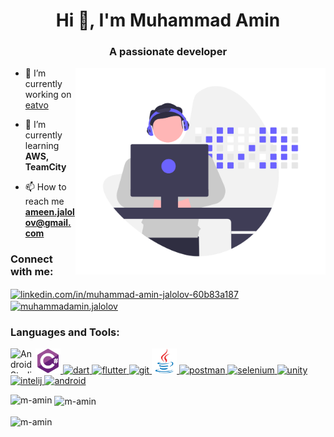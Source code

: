 <h1 align="center">Hi 👋, I'm Muhammad Amin</h1>
<h3 align="center">A passionate developer</h3>

<img align="right" alt="Coding" width="400" src="https://github.com/m-amin/m-amin/blob/master/undraw_Developer_activity_re_39tg.png?raw=true">

- 🔭 I’m currently working on [eatvo](https://www.eatvo.com/)

- 🌱 I’m currently learning **AWS, TeamCity**

- 📫 How to reach me **ameen.jalolov@gmail.com**

<h3 align="left">Connect with me:</h3>
<p align="left">
<a href="https://www.linkedin.com/in/muhammad-amin-jalolov-60b83a187/" target="blank"><img align="center" src="https://raw.githubusercontent.com/rahuldkjain/github-profile-readme-generator/master/src/images/icons/Social/linked-in-alt.svg" alt="linkedin.com/in/muhammad-amin-jalolov-60b83a187" height="30" width="40" /></a>
<a href="https://fb.com/muhammadamin.jalolov" target="blank"><img align="center" src="https://raw.githubusercontent.com/rahuldkjain/github-profile-readme-generator/master/src/images/icons/Social/facebook.svg" alt="muhammadamin.jalolov" height="30" width="40" /></a>
</p>

<h3 align="left">Languages and Tools:</h3>
<p align="left"> <a href="https://www.w3schools.com/cs/" target="_blank" rel="noreferrer"> 

<img align="left" alt="AndroidStudio"  width="40" height="40" src="https://www.thegoandroid.com/wp-content/uploads/2021/05/Untitled-10.png" />
<img src="https://raw.githubusercontent.com/devicons/devicon/master/icons/csharp/csharp-original.svg" alt="csharp" width="40" height="40"/> </a> <a href="https://dart.dev" target="_blank" rel="noreferrer"> <img src="https://www.vectorlogo.zone/logos/dartlang/dartlang-icon.svg" alt="dart" width="40" height="40"/> </a> <a href="https://flutter.dev" target="_blank" rel="noreferrer"> <img src="https://www.vectorlogo.zone/logos/flutterio/flutterio-icon.svg" alt="flutter" width="40" height="40"/> </a> <a href="https://git-scm.com/" target="_blank" rel="noreferrer"> <img src="https://www.vectorlogo.zone/logos/git-scm/git-scm-icon.svg" alt="git" width="40" height="40"/> </a> <a href="https://www.java.com" target="_blank" rel="noreferrer"> <img src="https://raw.githubusercontent.com/devicons/devicon/master/icons/java/java-original.svg" alt="java" width="40" height="40"/> </a> <a href="https://postman.com" target="_blank" rel="noreferrer"> <img src="https://www.vectorlogo.zone/logos/getpostman/getpostman-icon.svg" alt="postman" width="40" height="40"/> </a> <a href="https://www.selenium.dev" target="_blank" rel="noreferrer"> <img src="https://raw.githubusercontent.com/detain/svg-logos/780f25886640cef088af994181646db2f6b1a3f8/svg/selenium-logo.svg" alt="selenium" width="40" height="40"/> </a> <a href="https://unity.com/" target="_blank" rel="noreferrer"> <img src="https://www.vectorlogo.zone/logos/unity3d/unity3d-icon.svg" alt="unity" width="40" height="40"/>  </a> <a href="https://www.jetbrains.com/idea/" target="_blank" rel="noreferrer"> <img src="https://upload.wikimedia.org/wikipedia/commons/thumb/9/9c/IntelliJ_IDEA_Icon.svg/2048px-IntelliJ_IDEA_Icon.svg.png" alt="intelij" width="40" height="40"/> </a> <a href="https://developer.android.com/" target="_blank" rel="noreferrer"> <img src="https://www.thegoandroid.com/wp-content/uploads/2021/05/Untitled-10.png" alt="android" width="40" height="40"/> </a>
</p>

<p><img align="left" src="https://github-readme-stats.vercel.app/api/top-langs?username=m-amin&show_icons=true&locale=en&layout=compact" alt="m-amin" /></p>

<p>&nbsp;<img align="center" src="https://github-readme-stats.vercel.app/api?username=m-amin&show_icons=true&locale=en" alt="m-amin" /></p>

<p><img align="center" src="https://github-readme-streak-stats.herokuapp.com/?user=m-amin&" alt="m-amin" /></p>
